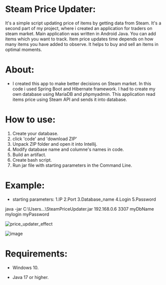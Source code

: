 # Steam Price Updater:
It's a simple script updating price of items by getting data from Steam. It's a second part of my project, where i created an application for traders on steam market. Main application was written in Android Java. You can add items which you want to track. Item price updates time depends on how many items you have added to observe. It helps to buy and sell an items in optimal moments. 

# About:
- I created this app to make better decisions on Steam market. In this code i used Spring Boot and Hibernate framework. I had to create my own database using MariaDB and phpmyadmin. This application read items price using Steam API and sends it into database. 

# How to use:
1. Create your database.
2. click 'code' and 'download ZIP'
3. Unpack ZIP folder and open it into Intellij.
4. Modify database name and columne's names in code.
5. Build an artifact.
6. Create bash script.
7. Run jar file with starting parameters in the Command Line.

# Example:
- starting parameters: 1.IP 2.Port 3.Database_name 4.Login 5.Password

java -jar C:\Users\...\SteamPriceUpdater.jar 192.168.0.6 3307 myDbName mylogin myPassword

![price_updater_effect](https://github.com/AdamBan-Programmer/Steam_price_updater/assets/137770072/c955949a-238c-4026-82f4-9ba0f1deff77)


![image](https://github.com/AdamBan-Programmer/Steam_price_updater/assets/137770072/352a0540-2d4f-46db-af82-1568d974404a)




# Requirements:
- Windows 10.

- Java 17 or higher.

